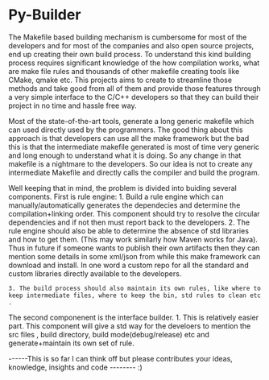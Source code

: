 Py-Builder
==========

The Makefile based building mechanism is cumbersome for most of the developers and for most of the companies and also open source projects, end up creating their own build process. To understand this kind building process requires significant knowledge of the how compilation works, what are make file rules and thousands of other makefile creating tools like CMake, qmake etc. 
This projects aims to create to streamline those methods and take good from all of them and provide those features through a very simple interface to the C/C++ developers so that they can build their project in no time and hassle free way.

Most of the state-of-the-art tools, generate a long generic makefile which can used directly used by the programmers. The good thing about this approach is that developers can use all the make framework but the bad this is that the intermediate makefile generated is most of time very generic and long enough to understand what it is doing. So any change in that makefile is a nightmare to the developers. So our idea is not to create any intermediate Makefile and directly calls the compiler and build the program.

Well keeping that in mind, the problem is divided into buiding several components.
First is rule engine:
	1. Build a rule engine which can manually/automatically generates the dependecies and determine the compilation+linking order. This component should try to resolve the circular dependencies and if not then must  report back to the developers.
	2. The rule engine should also be able to determine the  absence of std libraries and how to get them. (This may work similarly how Maven works for Java). Thus in future if someone wants to publish their own artifacts then they can mention  some details in some xml/json from while this make framework can download and install. In one word a custom repo for all the standard and custom libraries directly available to the developers.

	3. The build process should also maintain its own rules, like where to keep intermediate files, where to keep the bin, std rules to clean etc .

The second componenent is the interface builder.
	1. This is relatively easier part. This component will give a std way for the develoers to mention the src files , build directory, build mode(debug/release) etc and generate+maintain its own set of rule.


------This is so far I can think off but please contributes your ideas, knowledge, insights and code -------- :)

